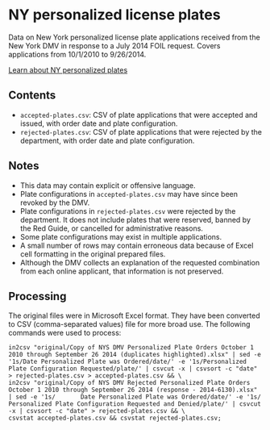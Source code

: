 # NY personalized license plates

Data on New York personalized license plate applications received from the New York DMV in response to a July 2014 FOIL request.  Covers applications from 10/1/2010 to 9/26/2014.

[Learn about NY personalized plates](http://dmv.ny.gov/learn-about-personalized-plates)

## Contents

* `accepted-plates.csv`: CSV of plate applications that were accepted and issued, with order date and plate configuration.
* `rejected-plates.csv`: CSV of plate applications that were rejected by the department, with order date and plate configuration.

## Notes

* This data may contain explicit or offensive language.
* Plate configurations in `accepted-plates.csv` may have since been revoked by the DMV.
* Plate configurations in `rejected-plates.csv` were rejected by the department. It does not include plates that were reserved, banned by the Red Guide, or cancelled for administrative reasons.
* Some plate configurations may exist in multiple applications.
* A small number of rows may contain erroneous data because of Excel cell formatting in the original prepared files.
* Although the DMV collects an explanation of the requested combination from each online applicant, that information is not preserved.

## Processing

The original files were in Microsoft Excel format.  They have been converted to CSV (comma-separated values) file for more broad use. The following commands were used to process:

```
in2csv "original/Copy of NYS DMV Personalized Plate Orders October 1 2010 through September 26 2014 (duplicates highlighted).xlsx" | sed -e '1s/Date Personalized Plate was Ordered/date/' -e '1s/Personalized Plate Configuration Requested/plate/' | csvcut -x | csvsort -c "date" > rejected-plates.csv > accepted-plates.csv && \
in2csv "original/Copy of NYS DMV Rejected Personalized Plate Orders October 1 2010 through September 26 2014 (response - 2014-6130).xlsx" | sed -e '1s/       Date Personalized Plate was Ordered/date/' -e '1s/        Personalized Plate Configuration Requested and Denied/plate/' | csvcut -x | csvsort -c "date" > rejected-plates.csv && \
csvstat accepted-plates.csv && csvstat rejected-plates.csv;
```

